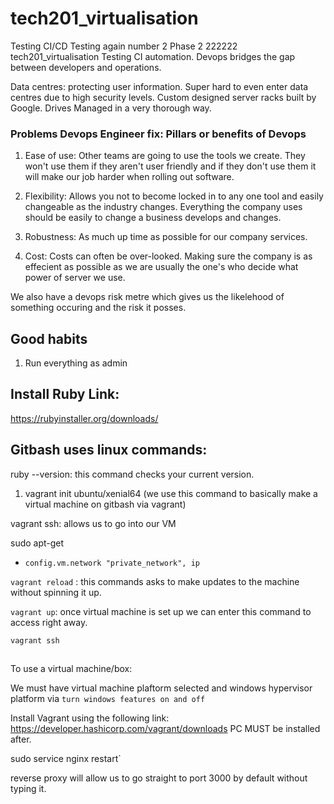 # tech201_virtualisation

Testing CI/CD
Testing again number 2
Phase 2 222222
tech201_virtualisation
Testing CI automation.
Devops bridges the gap between developers and operations.

Data centres: protecting user information. Super hard to even enter data centres due to high security levels. Custom designed server racks built by Google. Drives Managed in a very thorough way.

### Problems Devops Engineer fix: Pillars or benefits of Devops
1. Ease of use: Other teams are going to use the tools we create. They won't use them if they aren't user friendly and if they don't use them it will make our job harder when rolling out software.

2. Flexibility: Allows you not to become locked in to any one tool and easily changeable as the industry changes. Everything the company uses should be easily to change a business develops and changes.

3. Robustness: As much up time as possible for our company services.

4. Cost: Costs can often be over-looked. Making sure the company is as effecient as possible as we are usually the one's who decide what power of server we use.

We also have a devops risk metre which gives us the likelehood of something occuring and the risk it posses.

## Good habits
1. Run everything as admin

## Install Ruby Link:

https://rubyinstaller.org/downloads/

## Gitbash uses linux commands:

ruby --version: this command checks your current version.

1. vagrant init ubuntu/xenial64 (we use this command to basically make a virtual machine on gitbash via vagrant)

vagrant ssh: allows us to go into our VM

sudo apt-get


- `config.vm.network "private_network", ip` 

`vagrant reload` : this commands asks to make updates to the machine without spinning it up.

`vagrant up`: once virtual machine is set up we can enter this command to access right away.

`vagrant ssh` 
##

To use a virtual machine/box:

We must have virtual machine plaftorm selected and windows hypervisor platform via `turn windows features on and off`

Install Vagrant using the following link: https://developer.hashicorp.com/vagrant/downloads
PC MUST be installed after.


sudo service nginx restart`

  reverse proxy will allow us to go straight to port 3000 by default without typing it.

